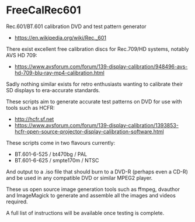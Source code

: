 # FreeCalRec601
Rec.601/BT.601 calibration DVD and test pattern generator
* https://en.wikipedia.org/wiki/Rec._601

There exist excellent free calibration discs for Rec.709/HD systems, notably AVS HD 709:
* https://www.avsforum.com/forum/139-display-calibration/948496-avs-hd-709-blu-ray-mp4-calibration.html

Sadly nothing similar exists for retro enthusiasts wanting to calibrate their SD displays to era-accurate standards.

These scripts aim to generate accurate test patterns on DVD for use with tools such as HCFR:
* http://hcfr.sf.net
* https://www.avsforum.com/forum/139-display-calibration/1393853-hcfr-open-source-projector-display-calibration-software.html

These scripts come in two flavours currently:
* BT.601-6-525 / bt470bg / PAL
* BT.601-6-625 / smpte170m / NTSC

And output to a .iso file that should burn to a DVD-R (perhaps even a CD-R) and be used in any compatible DVD or similar MPEG2 player.

These us open source image generation tools such as ffmpeg, dvauthor and ImageMagick to generate and assemble all the images and videos required.

A full list of instructions will be available once testing is complete. 
